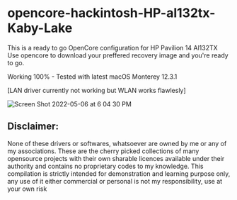 # opencore-hackintosh-HP-al132tx-Kaby-Lake
This is a ready to go OpenCore configuration for HP Pavilion 14 Al132TX 
Use opencore to download your preffered recovery image and you're ready to go.

Working 100% - Tested with latest macOS Monterey 12.3.1

[LAN driver currently not working but WLAN works flawlesly]

![Screen Shot 2022-05-06 at 6 04 30 PM](https://user-images.githubusercontent.com/43669876/167128579-f0fd5b7a-6d00-416f-93dc-66678f7a1f79.png)


## Disclaimer:
None of these drivers or softwares, whatsoever are owned by me or any of my associations.
These are the cherry picked collections of many opensource projects with their own sharable licences available under their authority and contains no proprietary codes to my knowledge.
This compilation is strictly intended for demonstration and learning purpose only, any use of it either commercial or personal is not my responsibility, use at your own risk

